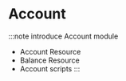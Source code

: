 # Account


:::note
introduce Account module

* Account Resource
* Balance Resource
* Account scripts
:::